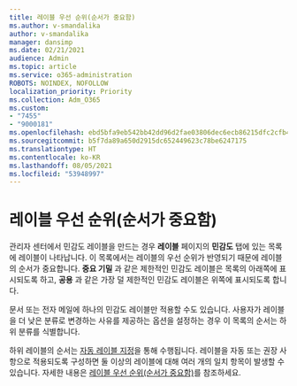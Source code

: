 ```yaml
---
title: 레이블 우선 순위(순서가 중요함)
ms.author: v-smandalika
author: v-smandalika
manager: dansimp
ms.date: 02/21/2021
audience: Admin
ms.topic: article
ms.service: o365-administration
ROBOTS: NOINDEX, NOFOLLOW
localization_priority: Priority
ms.collection: Adm_O365
ms.custom:
- "7455"
- "9000181"
ms.openlocfilehash: ebd5bfa9eb542bb42dd96d2fae03806dec6ecb86215dfc2cfb46d8c618b616b6
ms.sourcegitcommit: b5f7da89a650d2915dc652449623c78be6247175
ms.translationtype: HT
ms.contentlocale: ko-KR
ms.lasthandoff: 08/05/2021
ms.locfileid: "53948997"
---
```

# <a name="label-priority-order-matters"></a>레이블 우선 순위(순서가 중요함)

관리자 센터에서 민감도 레이블을 만드는 경우 **레이블** 페이지의 **민감도** 탭에 있는 목록에 레이블이 나타납니다. 이 목록에서는 레이블의 우선 순위가 반영되기 때문에 레이블의 순서가 중요합니다. **중요 기밀** 과 같은 제한적인 민감도 레이블은 목록의 아래쪽에 표시되도록 하고, **공용** 과 같은 가장 덜 제한적인 민감도 레이블은 위쪽에 표시되도록 합니다.

문서 또는 전자 메일에 하나의 민감도 레이블만 적용할 수도 있습니다. 사용자가 레이블을 더 낮은 분류로 변경하는 사유를 제공하는 옵션을 설정하는 경우 이 목록의 순서는 하위 분류를 식별합니다.

하위 레이블의 순서는 [자동 레이블 지정](https://docs.microsoft.com/microsoft-365/compliance/apply-sensitivity-label-automatically)을 통해 수행됩니다. 레이블을 자동 또는 권장 사항으로 적용되도록 구성하면 둘 이상의 레이블에 대해 여러 개의 일치 항목이 발생할 수 있습니다. 자세한 내용은 [레이블 우선 순위(순서가 중요함)](https://docs.microsoft.com/microsoft-365/compliance/sensitivity-labels)를 참조하세요.